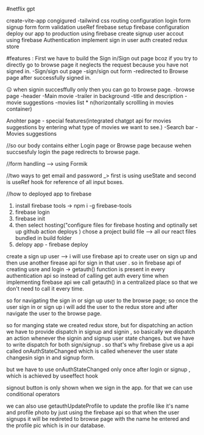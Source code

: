 #netflix gpt

create-vite-app
congigured -tailwind css
routing configuration
login form
signup form
form validation
useRef
firebase setup
firebase configuration
deploy our app to production using firebase
create signup user accout using firebase Authentication
implement sign in user auth
created redux store

#features :
First we have to build the Sign in/Sign out page bcoz if you try to directly go to browse page it neglects the request because you have not signed in.
-Sign/sign out page
-sign/sign out form
-redirected to Browse page after successfully signed in.

😑 when signin succesffully only then you can go to browse page.
-browse page
-header
-Main movie
-trailer in background
-title and description
-movie suggestions
-movies list \* n(horizontally scrollling in movies container)

Anohter page - special features(integrated chatgpt api for movies suggestions by entering what type of movies we want to see.)
-Search bar
-Movies suggestions

//so our body contains either Login page or Browse page because wehen succsesfuly login the page redirects to browse page.

//form handling --> using Formik

//two ways to get email and password \_> first is using useState and second is useRef hook for reference of all input boxes.

//how to deployed app to firebase

1. install firebase tools -> npm i -g firebase-tools
2. firebase login
3. firebase init
4. then select hosting("configure files for firebase hosting and optinally set up github action deploys )
   chose a project
   build file --> all our react files bundled in build folder
5. delopy app - firebase deploy

create a sign up user --> i will use firebase api to create user on sign up and then use another firease api for sign in that user .
so in firebase api of creating usre and login -> getauth() function is present in every authentication api so instead of calling get auth every time when implementing firebase api
we call getauth() in a centralized place so that we don't need to call it every time.

so for navigating the sign in or sign up user to the browse page;
so once the user sign in or sign up i will add the user to the redux store and after navigate the user to the browse page.

so for manging state we created redux store, but for dispatching an action we have to provide dispatch in signup and signin , so basically we dispatch an action whenever the signin and signup user state changes. but we have to write dispatch for both sign/signup . so that's why firebase give us a api called onAuthStateChanged which is called whenever the user state changesin sign in and signup form.

but we have to use onAuthStateChanged only once after login or signup , which is achieved by useeffect hook

signout button is only shown when we sign in the app. for that we can use conditional operators

we can also use getauthUpdateProfile to update the profile like it's name and profile photo by just using the firebase api so that when the user signups it will be redireted to browse page with the name he entered and the profile pic which is in our database.
